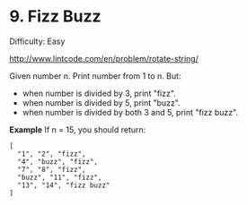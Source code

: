 # 9. Fizz Buzz

Difficulty: Easy

http://www.lintcode.com/en/problem/rotate-string/

Given number n. Print number from 1 to n. But:

* when number is divided by 3, print "fizz".
* when number is divided by 5, print "buzz".
* when number is divided by both 3 and 5, print "fizz buzz".

**Example**
If n = 15, you should return:
```
[
  "1", "2", "fizz",
  "4", "buzz", "fizz",
  "7", "8", "fizz",
  "buzz", "11", "fizz",
  "13", "14", "fizz buzz"
]
```
